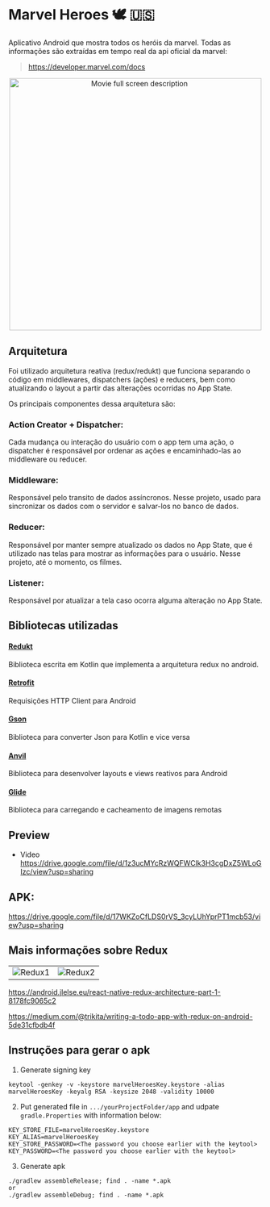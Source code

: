 # Marvel Heroes :dove: :us: 

Aplicativo Android que mostra todos os heróis da marvel. Todas as informações são extraídas em tempo real da api oficial da marvel:
> https://developer.marvel.com/docs

<p align="center">
  <img src="https://imgur.com/vaZbSBz.png" alt="Movie full screen description"/ height="500px">
</p>

## Arquitetura
Foi utilizado arquitetura reativa (redux/redukt) que funciona separando o código em middlewares, dispatchers (ações) e reducers, bem como atualizando o layout a partir das alterações ocorridas no App State.

Os principais componentes dessa arquitetura são:
### Action Creator + Dispatcher:

Cada mudança ou interação do usuário com o app tem uma ação, o dispatcher é responsável por ordenar as ações e encaminhado-las ao middleware ou reducer.

### Middleware:

Responsável pelo transito de dados assíncronos. Nesse projeto, usado para sincronizar os dados com o servidor e salvar-los no banco de dados. 

### Reducer:

Responsável por manter sempre atualizado os dados no App State, que é utilizado nas telas para mostrar as informações para o usuário. Nesse projeto, até o momento, os filmes.

### Listener:

Responsável por atualizar a tela caso ocorra alguma alteração no App State.

## Bibliotecas utilizadas

#### [Redukt](https://github.com/raulccabreu/redukt)
Biblioteca escrita em Kotlin que implementa a arquitetura redux no android.

#### [Retrofit](https://square.github.io/retrofit/)
Requisições HTTP Client para Android

#### [Gson](https://github.com/google/gson)
Biblioteca para converter Json para Kotlin e vice versa

#### [Anvil](http://trikita.co/anvil/)
Biblioteca para desenvolver layouts e views reativos para Android

#### [Glide](https://github.com/bumptech/glide)
Biblioteca para carregando e cacheamento de imagens remotas


## Preview

- Video
https://drive.google.com/file/d/1z3ucMYcRzWQFWClk3H3cgDxZ5WLoGIzc/view?usp=sharing

## APK:
https://drive.google.com/file/d/17WKZoCfLDS0rVS_3cyLUhYprPT1mcb53/view?usp=sharing


## Mais informações sobre Redux

|  |  |
| ------------- |:-------------:|
|![Redux1](https://community.theforeman.org/uploads/default/original/2X/5/53a41b947c614984b25fd350859a82f4a8600d05.png)|![Redux2](https://imgur.com/Es0p9gy.png)|

https://android.jlelse.eu/react-native-redux-architecture-part-1-8178fc9065c2

https://medium.com/@trikita/writing-a-todo-app-with-redux-on-android-5de31cfbdb4f

## Instruções para gerar o apk

1) Generate signing key
```
keytool -genkey -v -keystore marvelHeroesKey.keystore -alias marvelHeroesKey -keyalg RSA -keysize 2048 -validity 10000
```

2) Put generated file in `.../yourProjectFolder/app` and udpate `gradle.Properties` with information below:
```
KEY_STORE_FILE=marvelHeroesKey.keystore
KEY_ALIAS=marvelHeroesKey
KEY_STORE_PASSWORD=<The password you choose earlier with the keytool>
KEY_PASSWORD=<The password you choose earlier with the keytool>
```

3) Generate apk
```
./gradlew assembleRelease; find . -name *.apk
or
./gradlew assembleDebug; find . -name *.apk
```
